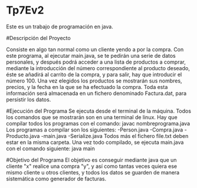 # Tp7Ev2
Este es un trabajo de programación en java.

#Descripción del Proyecto

Consiste en algo tan normal como un cliente yendo a por la compra.
Con este programa, al ejecutar main.java, se te pedirán una serie de datos personales, y después podrá acceder a una lista de productos a comprar, mediante la introducción del número correspondiente al producto deseado, éste se añadirá al carrito de la compra, y para salir, hay que introducir el número 100.
Una vez elegidos los productos se mostrarán sus nombres, precios, y la fecha en la que se ha efectuado la compra.
Toda esta información será almacenada en un fichero denominado Factura.dat, para persistir los datos.

#Ejecución del Programa
Se ejecuta desde el terminal de la máquina.
Todos los comandos que se mostrarán son en una terminal de linux.
Hay que compilar todos los programas con el comando: javac nombreprograma.java
Los programas a compilar son los siguientes:
-Person.java
-Compra.java
-Producto.java
-main.java
-Serialize.java
Todos más el fichero file.txt deben estar en la misma carpeta.
Una vez todo compilado, se ejecuta main.java con el comando siguiente: java main

#Objetivo del Programa
El objetivo es conseguir mediante java que un cliente "x" realice una compra "y", y así como tantas veces quiera ese mismo cliente u otros clientes, y todos los datos se guarden de manera sistemática como generador de facturas.
